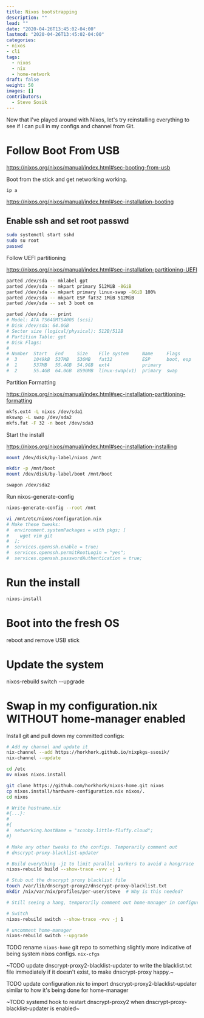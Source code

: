 ```yaml
---
title: Nixos bootstrapping
description: ""
lead: ""
date: "2020-04-26T13:45:02-04:00"
lastmod: "2020-04-26T13:45:02-04:00"
categories:
- nixos
- cli
tags:
  - nixos
  - nix
  - home-network
draft: false
weight: 50
images: []
contributors:
  - Steve Sosik
---
```


Now that I've played around with Nixos, let's try reinstalling everything to see
if I can pull in my configs and channel from Git.

# Follow Boot From USB

<https://nixos.org/nixos/manual/index.html#sec-booting-from-usb>

Boot from the stick and get networking working.
```bash
ip a
```

<https://nixos.org/nixos/manual/index.html#sec-installation-booting>

## Enable ssh and set root passwd
```bash
sudo systemctl start sshd
sudo su root
passwd
```

Follow UEFI partitioning

<https://nixos.org/nixos/manual/index.html#sec-installation-partitioning-UEFI>

```bash
parted /dev/sda -- mklabel gpt
parted /dev/sda -- mkpart primary 512MiB -8GiB
parted /dev/sda -- mkpart primary linux-swap -8GiB 100%
parted /dev/sda -- mkpart ESP fat32 1MiB 512MiB
parted /dev/sda -- set 3 boot on

parted /dev/sda -- print
# Model: ATA TS64GMTS400S (scsi)
# Disk /dev/sda: 64.0GB
# Sector size (logical/physical): 512B/512B
# Partition Table: gpt
# Disk Flags:
# 
# Number  Start   End     Size    File system     Name     Flags
#  3      1049kB  537MB   536MB   fat32           ESP      boot, esp
#  1      537MB   55.4GB  54.9GB  ext4            primary
#  2      55.4GB  64.0GB  8590MB  linux-swap(v1)  primary  swap
```

Partition Formatting

<https://nixos.org/nixos/manual/index.html#sec-installation-partitioning-formatting>

```bash
mkfs.ext4 -L nixos /dev/sda1
mkswap -L swap /dev/sda2
mkfs.fat -F 32 -n boot /dev/sda3
```

Start the install

<https://nixos.org/nixos/manual/index.html#sec-installation-installing>


```bash
mount /dev/disk/by-label/nixos /mnt

mkdir -p /mnt/boot
mount /dev/disk/by-label/boot /mnt/boot

swapon /dev/sda2

```

Run nixos-generate-config

```bash
nixos-generate-config --root /mnt

vi /mnt/etc/nixos/configuration.nix
# Make these tweaks:
#  environment.systemPackages = with pkgs; [
#    wget vim git
#  ];
#  services.openssh.enable = true;
#  services.openssh.permitRootLogin = "yes";
#  services.openssh.passwordAuthentication = true;
```

# Run the install
```bash
nixos-install
```

# Boot into the fresh OS
reboot and remove USB stick

# Update the system
nixos-rebuild switch --upgrade


# Swap in my configuration.nix WITHOUT home-manager enabled
Install git and pull down my committed configs:
```bash
# Add my channel and update it
nix-channel --add https://horkhork.github.io/nixpkgs-ssosik/
nix-channel --update

cd /etc
mv nixos nixos.install

git clone https://github.com/horkhork/nixos-home.git nixos
cp nixos.install/hardware-configuration.nix nixos/.
cd nixos

# Write hostname.nix
#{...}:
#
#{
#  networking.hostName = "scooby.little-fluffy.cloud";
#}

# Make any other tweaks to the configs. Temporarily comment out
# dnscrypt-proxy-blacklist-updater

# Build everything -j1 to limit parallel workers to avoid a hang/race
nixos-rebuild build --show-trace -vvv -j 1

# Stub out the dnscrypt proxy blacklist file
touch /var/lib/dnscrypt-proxy2/dnscrypt-proxy-blacklist.txt
mkdir /nix/var/nix/profiles/per-user/steve  # Why is this needed?

# Still seeing a hang, temporarily comment out home-manager in configuration.nix

# Switch
nixos-rebuild switch --show-trace -vvv -j 1

# uncomment home-manager
nixos-rebuild switch --upgrade
```

TODO rename `nixos-home` git repo to something slightly more indicative of being
system nixos configs. `nix-cfgs`

~TODO update dnscrypt-proxy2-blacklist-updater to write the blacklist.txt file
immediately if it doesn't exist, to make dnscrypt-proxy happy.~

TODO update configuration.nix to import dnscrypt-proxy2-blacklist-updater
similar to how it's being done for home-manager

~TODO systemd hook to restart dnscrypt-proxy2 when
dnscrypt-proxy-blacklist-updater is enabled~
